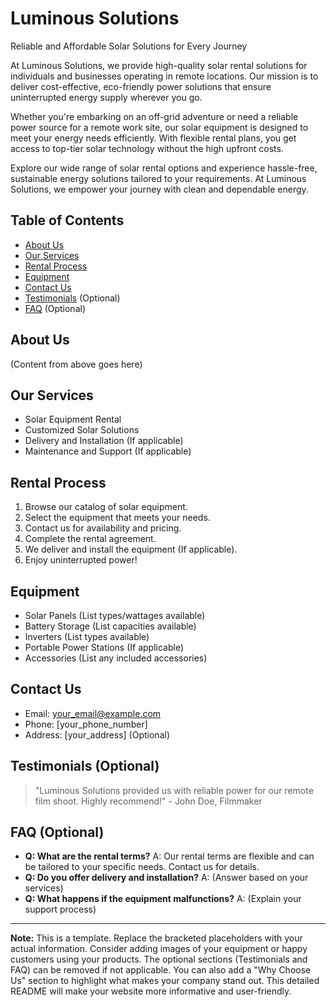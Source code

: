 # Luminous Solutions

Reliable and Affordable Solar Solutions for Every Journey

At Luminous Solutions, we provide high-quality solar rental solutions for individuals and businesses operating in remote locations. Our mission is to deliver cost-effective, eco-friendly power solutions that ensure uninterrupted energy supply wherever you go.

Whether you're embarking on an off-grid adventure or need a reliable power source for a remote work site, our solar equipment is designed to meet your energy needs efficiently. With flexible rental plans, you get access to top-tier solar technology without the high upfront costs.

Explore our wide range of solar rental options and experience hassle-free, sustainable energy solutions tailored to your requirements. At Luminous Solutions, we empower your journey with clean and dependable energy.

## Table of Contents

- [About Us](#about-us)
- [Our Services](#our-services)
- [Rental Process](#rental-process)
- [Equipment](#equipment)
- [Contact Us](#contact-us)
- [Testimonials](#testimonials) (Optional)
- [FAQ](#faq) (Optional)

## About Us

(Content from above goes here)

## Our Services

*   Solar Equipment Rental
*   Customized Solar Solutions
*   Delivery and Installation (If applicable)
*   Maintenance and Support (If applicable)

## Rental Process

1.  Browse our catalog of solar equipment.
2.  Select the equipment that meets your needs.
3.  Contact us for availability and pricing.
4.  Complete the rental agreement.
5.  We deliver and install the equipment (If applicable).
6.  Enjoy uninterrupted power!

## Equipment

*   Solar Panels (List types/wattages available)
*   Battery Storage (List capacities available)
*   Inverters (List types available)
*   Portable Power Stations (If applicable)
*   Accessories (List any included accessories)

## Contact Us

*   Email: [your_email@example.com](mailto:your_email@example.com)
*   Phone: [your_phone_number]
*   Address: [your_address] (Optional)

## Testimonials (Optional)

>"Luminous Solutions provided us with reliable power for our remote film shoot.  Highly recommend!" - John Doe, Filmmaker

## FAQ (Optional)

*   **Q: What are the rental terms?**  A:  Our rental terms are flexible and can be tailored to your specific needs. Contact us for details.
*   **Q: Do you offer delivery and installation?** A: (Answer based on your services)
*   **Q: What happens if the equipment malfunctions?** A: (Explain your support process)


---

**Note:** This is a template.  Replace the bracketed placeholders with your actual information.  Consider adding images of your equipment or happy customers using your products.  The optional sections (Testimonials and FAQ) can be removed if not applicable.  You can also add a "Why Choose Us" section to highlight what makes your company stand out.  This detailed README will make your website more informative and user-friendly.